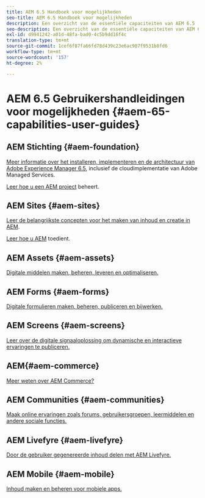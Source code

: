 ```yaml
---
title: AEM 6.5 Handboek voor mogelijkheden
seo-title: AEM 6.5 Handboek voor mogelijkheden
description: Een overzicht van de essentiële capaciteiten van AEM 6.5
seo-description: Een overzicht van de essentiële capaciteiten van AEM 6.5
exl-id: d9941242-a01d-48fa-bad0-4c5b9dd16f4c
translation-type: tm+mt
source-git-commit: 1cef6f87fa66fd78d439c23e6ac907f9531b8fd6
workflow-type: tm+mt
source-wordcount: '157'
ht-degree: 2%

---
```


# AEM 6.5 Gebruikershandleidingen voor mogelijkheden {#aem-65-capabilities-user-guides}

## AEM Stichting {#aem-foundation}

[Meer informatie over het installeren, implementeren en de architectuur van Adobe Experience Manager 6.5](/help/sites-deploying/home.md), inclusief de cloudimplementatie van Adobe Managed Services.

[Leer hoe u een AEM project](/help/managing/home.md) beheert.

## AEM Sites {#aem-sites}

[Leer de belangrijkste concepten voor het maken van inhoud en creatie in AEM](/help/sites-authoring/home.md).

[Leer hoe u AEM](/help/sites-administering/home.md) toedient.

## AEM Assets {#aem-assets}

[Digitale middelen maken, beheren, leveren en optimaliseren.](/help/assets/home.md)

## AEM Forms {#aem-forms}

[Digitale formulieren maken, beheren, publiceren en bijwerken.](/help/forms/home.md)

## AEM Screens {#aem-screens}

[Leer over de digitale signaaloplossing om dynamische en interactieve ervaringen te publiceren.](https://experienceleague.adobe.com/docs/experience-manager-screens/user-guide/aem-screens-introduction.html)

## AEM{#aem-commerce}

[Meer weten over AEM Commerce?](/help/commerce/home.md)

## AEM Communities {#aem-communities}

[Maak online ervaringen zoals forums, gebruikersgroepen, leermiddelen en andere sociale functies.](/help/communities/home.md)

## AEM Livefyre {#aem-livefyre}

[Door de gebruiker gegenereerde inhoud delen met AEM Livefyre.](https://docs.adobe.com/content/help/en/livefyre/using/home.html)

## AEM Mobile {#aem-mobile}

[Inhoud maken en beheren voor mobiele apps.](/help/mobile/home.md)
